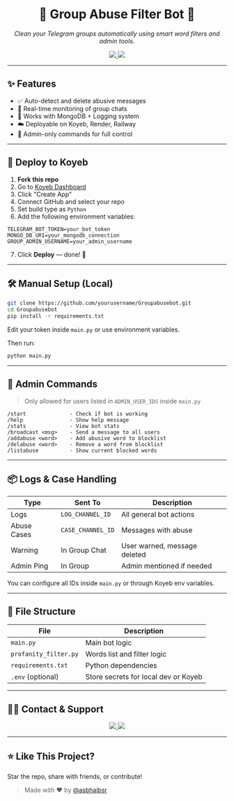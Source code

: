 <h1 align="center">🚫 Group Abuse Filter Bot 🚫</h1>

<p align="center"><i>Clean your Telegram groups automatically using smart word filters and admin tools.</i></p>

<p align="center">
  <a href="https://t.me/asbhaibsr">
    <img src="https://img.shields.io/badge/👤 Owner-%40asbhaibsr-blue?style=for-the-badge&logo=telegram" />
  </a>
  <a href="https://t.me/asbhai_bsr">
    <img src="https://img.shields.io/badge/📢 Updates-%40asbhai__bsr-orange?style=for-the-badge&logo=telegram" />
  </a>
</p>

---

## ✨ Features

- ✅ Auto-detect and delete abusive messages
- 🔐 Real-time monitoring of group chats
- 🧠 Works with MongoDB + Logging system
- ☁️ Deployable on Koyeb, Render, Railway
- 👑 Admin-only commands for full control

---

## 🚀 Deploy to Koyeb

1. **Fork this repo**
2. Go to [Koyeb Dashboard](https://app.koyeb.com/)
3. Click "Create App"
4. Connect GitHub and select your repo
5. Set build type as `Python`
6. Add the following environment variables:

```
TELEGRAM_BOT_TOKEN=your_bot_token
MONGO_DB_URI=your_mongodb_connection
GROUP_ADMIN_USERNAME=your_admin_username
```

7. Click **Deploy** — done! 🚀

---

## 🛠 Manual Setup (Local)

```bash
git clone https://github.com/yourusername/Groupabusebot.git
cd Groupabusebot
pip install -r requirements.txt
```

Edit your token inside `main.py` or use environment variables.

Then run:

```bash
python main.py
```

---

## 💬 Admin Commands

> Only allowed for users listed in `ADMIN_USER_IDS` inside `main.py`

```
/start              - Check if bot is working
/help               - Show help message
/stats              - View bot stats
/broadcast <msg>    - Send a message to all users
/addabuse <word>    - Add abusive word to blocklist
/delabuse <word>    - Remove a word from blocklist
/listabuse          - Show current blocked words
```

---

## 📦 Logs & Case Handling

| Type        | Sent To           | Description |
|-------------|-------------------|-------------|
| Logs        | `LOG_CHANNEL_ID`  | All general bot actions |
| Abuse Cases | `CASE_CHANNEL_ID` | Messages with abuse |
| Warning     | In Group Chat     | User warned, message deleted |
| Admin Ping  | In Group          | Admin mentioned if needed |

You can configure all IDs inside `main.py` or through Koyeb env variables.

---

## 🧾 File Structure

| File                | Description                          |
|---------------------|--------------------------------------|
| `main.py`           | Main bot logic                       |
| `profanity_filter.py` | Words list and filter logic        |
| `requirements.txt`  | Python dependencies                  |
| `.env` (optional)   | Store secrets for local dev or Koyeb |

---

## 🙋‍♂️ Contact & Support

<p align="center">
  <a href="https://t.me/asbhaibsr">
    <img src="https://img.shields.io/badge/👨‍💻 Contact-%40asbhaibsr-blue?style=for-the-badge&logo=telegram" />
  </a>
  <a href="https://t.me/asbhai_bsr">
    <img src="https://img.shields.io/badge/📢 Update+Channel-%40asbhai__bsr-orange?style=for-the-badge&logo=telegram" />
  </a>
</p>

---

## ⭐️ Like This Project?

Star the repo, share with friends, or contribute!

> Made with ❤️ by [@asbhaibsr](https://t.me/asbhaibsr)
